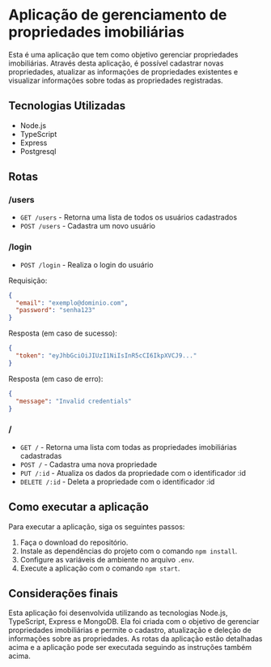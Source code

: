 # Aplicação de gerenciamento de propriedades imobiliárias

Esta é uma aplicação que tem como objetivo gerenciar propriedades imobiliárias. Através desta aplicação, é possível cadastrar novas propriedades, atualizar as informações de propriedades existentes e visualizar informações sobre todas as propriedades registradas.

## Tecnologias Utilizadas

- Node.js
- TypeScript
- Express
- Postgresql

## Rotas

### /users

- `GET /users` - Retorna uma lista de todos os usuários cadastrados
- `POST /users` - Cadastra um novo usuário

### /login

- `POST /login` - Realiza o login do usuário

Requisição:

```json
{
  "email": "exemplo@dominio.com",
  "password": "senha123"
}
```

Resposta (em caso de sucesso):

```json
{
  "token": "eyJhbGciOiJIUzI1NiIsInR5cCI6IkpXVCJ9..."
}
```

Resposta (em caso de erro):

```json
{
  "message": "Invalid credentials"
}
```

### /

- `GET /` - Retorna uma lista com todas as propriedades imobiliárias cadastradas
- `POST /` - Cadastra uma nova propriedade
- `PUT /:id` - Atualiza os dados da propriedade com o identificador :id
- `DELETE /:id` - Deleta a propriedade com o identificador :id

## Como executar a aplicação

Para executar a aplicação, siga os seguintes passos:

1. Faça o download do repositório.
2. Instale as dependências do projeto com o comando `npm install`.
3. Configure as variáveis de ambiente no arquivo `.env`.
4. Execute a aplicação com o comando `npm start`.

## Considerações finais

Esta aplicação foi desenvolvida utilizando as tecnologias Node.js, TypeScript, Express e MongoDB. Ela foi criada com o objetivo de gerenciar propriedades imobiliárias e permite o cadastro, atualização e deleção de informações sobre as propriedades. As rotas da aplicação estão detalhadas acima e a aplicação pode ser executada seguindo as instruções também acima.

